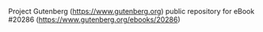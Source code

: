 Project Gutenberg (https://www.gutenberg.org) public repository for eBook #20286 (https://www.gutenberg.org/ebooks/20286)
